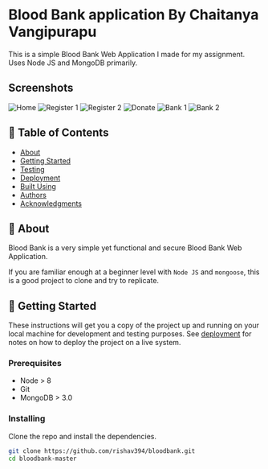 # Blood Bank application By Chaitanya Vangipurapu

This is a simple Blood Bank Web Application I made for my assignment. Uses Node JS and MongoDB primarily.

## Screenshots

![Home](https://github.com/Chaitanya-vangipurapu/blood-bank-using-nodejs/blob/main/screenshots/1.Home.png)
![Register 1](https://github.com/Chaitanya-vangipurapu/blood-bank-using-nodejs/blob/main/screenshots/2.Register.png)
![Register 2](https://github.com/Chaitanya-vangipurapu/blood-bank-using-nodejs/blob/main/screenshots/3.Register.png)
![Donate](https://github.com/Chaitanya-vangipurapu/blood-bank-using-nodejs/blob/main/screenshots/4.Donate.png)
![Bank 1](https://github.com/Chaitanya-vangipurapu/blood-bank-using-nodejs/blob/main/screenshots/5.Bank.png)
![Bank 2](https://github.com/Chaitanya-vangipurapu/blood-bank-using-nodejs/blob/main/screenshots/6.Bank.png)

## 📝 Table of Contents

- [About](#-about-)
- [Getting Started](#-getting-started-)
- [Testing](#-running-the-tests-)
- [Deployment](#-deployment-)
- [Built Using](#-built-using-)
- [Authors](#-authors-)
- [Acknowledgments](#-acknowledgements-)

## 🧐 About

Blood Bank is a very simple yet functional and secure Blood Bank Web Application.

If you are familiar enough at a beginner level with `Node JS` and `mongoose`, this is a good project to clone and try to replicate.

## 🏁 Getting Started

These instructions will get you a copy of the project up and running on your local machine for development and testing purposes. See [deployment](#deployment) for notes on how to deploy the project on a live system.

### Prerequisites

- Node > 8
- Git
- MongoDB > 3.0

### Installing

Clone the repo and install the dependencies.

```bash
git clone https://github.com/rishav394/bloodbank.git
cd bloodbank-master
